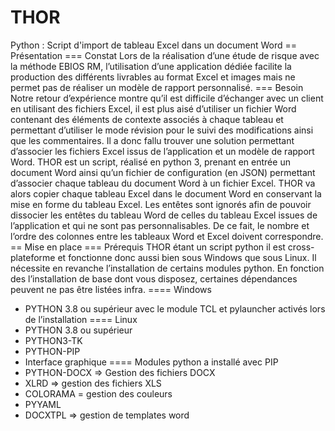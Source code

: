 # THOR
Python : Script d'import de tableau Excel dans un document Word
==	Présentation
===	Constat
Lors de la réalisation d’une étude de risque avec la méthode EBIOS RM, l’utilisation d’une application dédiée facilite la production des différents livrables au format  Excel et images mais ne permet pas de réaliser un modèle de rapport personnalisé.
=== Besoin
Notre retour d’expérience montre qu’il est difficile d’échanger avec un client en utilisant des fichiers Excel, il est plus aisé d’utiliser un fichier Word contenant des éléments de contexte associés à chaque tableau et permettant d’utiliser le mode révision pour le suivi des modifications ainsi que les commentaires. Il a donc fallu trouver une solution permettant d’associer les fichiers Excel issus de l’application et un modèle de rapport Word.
THOR est un script, réalisé en python 3, prenant en entrée un document Word ainsi qu’un fichier de configuration (en JSON) permettant d’associer chaque tableau du document Word à un fichier Excel.
THOR va alors copier chaque tableau Excel dans le document Word en conservant la mise en forme du tableau Excel. Les entêtes sont ignorés afin de pouvoir dissocier les entêtes du tableau Word de celles du tableau Excel issues de l’application et qui ne sont pas personnalisables. De ce fait, le nombre et l’ordre des colonnes entre les tableaux Word et Excel doivent correspondre.
== 	Mise en place
===	Prérequis
THOR étant un script python il est cross-plateforme et fonctionne donc aussi bien sous Windows que sous Linux. Il nécessite en revanche l’installation de certains modules python. En fonction des l’installation de base dont vous disposez, certaines dépendances peuvent ne pas être listées infra.
==== 	Windows
*	PYTHON 3.8 ou supérieur avec le module TCL et pylauncher activés lors de l’installation 
====	Linux
*	PYTHON 3.8 ou supérieur
*	PYTHON3-TK
*	PYTHON-PIP
*	Interface graphique
==== Modules python a installé avec PIP
*	PYTHON-DOCX => Gestion des fichiers DOCX
*	XLRD => gestion des fichiers XLS
*	COLORAMA = gestion des couleurs
*	PYYAML
*	DOCXTPL => gestion de templates word
